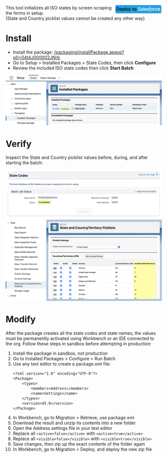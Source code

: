 <a href="https://githubsfdeploy.herokuapp.com?owner=mattandneil&amp;repo=statecodes&amp;ref=master">
<img align="right" alt="Deploy to Salesforce" src="https://raw.githubusercontent.com/mattandneil/statecodes/master/README1.png" width="150" />
</a> This tool initializes all ISO states by screen scraping the forms in setup.<br />(State and Country picklist values cannot be created any other way)

# Install

- Install the package: <a href="https://login.salesforce.com/packaging/installPackage.apexp?p0=04t4J000002JNrb">/packaging/installPackage.apexp?p0=04t4J000002JNrb</a>
- Go to Setup > Installed Packages > State Codes, then click **Configure**
- Review the included ISO state codes then click **Start Batch**

<img src="https://raw.githubusercontent.com/mattandneil/statecodes/master/README2.png" />

# Verify

Inspect the State and Country picklist values before, during, and after starting the batch:

<img src="https://raw.githubusercontent.com/mattandneil/statecodes/master/README3.png" />

<img src="https://raw.githubusercontent.com/mattandneil/statecodes/master/README4.png" />

# Modify

After the package creates all the state codes and state names, the values must be permanently activated using Workbench or an IDE connected to the org. Follow these steps in sandbox before attempting in production:

1. Install the package in sandbox, not production
2. Go to Installed Packages > Configure > Run Batch
3. Use any text editor to create a package.xml file:
    ```
    <?xml version="1.0" encoding="UTF-8"?>
    <Package>
        <types>
            <members>Address</members>
            <name>Settings</name>
        </types>
        <version>45.0</version>
    </Package>
    ```
3. In Workbench, go to Migration > Retrieve, use package.xml
4. Download the result and unzip its contents into a new folder
5. Open the Address.settings file in your text editor
6. Replace all `<active>false</active>` with `<active>true</active>`
7. Replace all `<visible>false</visible>` with `<visible>true</visible>`
8. Save changes, then zip up the exact contents of the folder again
9. In Workbench, go to Migration > Deploy, and deploy the new zip file

